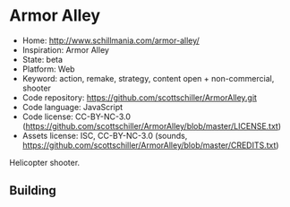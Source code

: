 # Armor Alley

- Home: http://www.schillmania.com/armor-alley/
- Inspiration: Armor Alley
- State: beta
- Platform: Web
- Keyword: action, remake, strategy, content open + non-commercial, shooter
- Code repository: https://github.com/scottschiller/ArmorAlley.git
- Code language: JavaScript
- Code license: CC-BY-NC-3.0 (https://github.com/scottschiller/ArmorAlley/blob/master/LICENSE.txt)
- Assets license: ISC, CC-BY-NC-3.0 (sounds, https://github.com/scottschiller/ArmorAlley/blob/master/CREDITS.txt)

Helicopter shooter.

## Building
